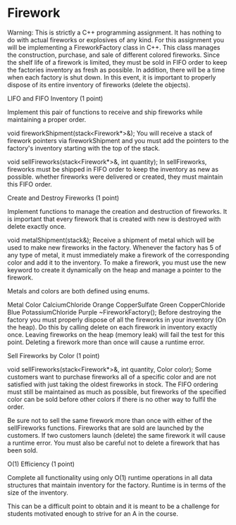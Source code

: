 # Firework
Warning: This is strictly a C++ programming assignment. It has nothing to do with actual fireworks or explosives of any kind.
For this assignment you will be implementing a FireworkFactory class in C++. This class manages the construction, purchase, and sale of different colored fireworks. Since the shelf life of a firework is limited, they must be sold in FIFO order to keep the factories inventory as fresh as possible. In addition, there will be a time when each factory is shut down. In this event, it is important to properly dispose of its entire inventory of fireworks (delete the objects).


LIFO and FIFO Inventory (1 point)

Implement this pair of functions to receive and ship fireworks while maintaining a proper order.

void fireworkShipment(stack<Firework*>&);
You will receive a stack of firework pointers via fireworkShipment and you must add the pointers to the factory's inventory starting with the top of the stack.

void sellFireworks(stack<Firework*>&, int quantity);
In sellFireworks, fireworks must be shipped in FIFO order to keep the inventory as new as possible. whether fireworks were delivered or created, they must maintain this FIFO order.


Create and Destroy Fireworks (1 point)

Implement functions to manage the creation and destruction of fireworks. It is important that every firework that is created with new is destroyed with delete exactly once.

void metalShipment(stack<Metal>&);
Receive a shipment of metal which will be used to make new fireworks in the factory. Whenever the factory has 5 of any type of metal, it must immediately make a firework of the corresponding color and add it to the inventory. To make a firework, you must use the new keyword to create it dynamically on the heap and manage a pointer to the firework.

Metals and colors are both defined using enums.


Metal	Color
CalciumChloride	Orange
CopperSulfate	Green
CopperChloride	Blue
PotassiumChloride	Purple
~FireworkFactory();
Before destroying the factory you must properly dispose of all the fireworks in your inventory (On the heap). Do this by calling delete on each firework in inventory exactly once. Leaving fireworks on the heap (memory leak) will fail the test for this point. Deleting a firework more than once will cause a runtime error.


Sell Fireworks by Color (1 point)

void sellFireworks(stack<Firework*>&, int quantity, Color color);
Some customers want to purchase fireworks all of a specific color and are not satisfied with just taking the oldest fireworks in stock. The FIFO ordering must still be maintained as much as possible, but fireworks of the specified color can be sold before other colors if there is no other way to fulfil the order.

Be sure not to sell the same firework more than once with either of the sellFireworks functions. Fireworks that are sold are launched by the customers. If two customers launch (delete) the same firework it will cause a runtime error. You must also be careful not to delete a firework that has been sold.


O(1) Efficiency (1 point)

Complete all functionality using only O(1) runtime operations in all data structures that maintain inventory for the factory. Runtime is in terms of the size of the inventory.


This can be a difficult point to obtain and it is meant to be a challenge for students motivated enough to strive for an A in the course.
